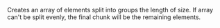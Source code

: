 Creates an array of elements split into groups the length of size. If array can't be split evenly, the final chunk will be the remaining elements.
